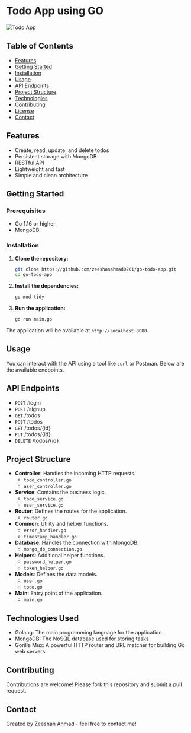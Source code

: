 # Todo App using GO

![Todo App](https://via.placeholder.com/800x400.png?text=Go+Todo+App)

## Table of Contents

- [Features](#features)
- [Getting Started](#getting-started)
- [Installation](#installation)
- [Usage](#usage)
- [API Endpoints](#api-endpoints)
- [Project Structure](#project-structure)
- [Technologies](#technologies-used)
- [Contributing](#contributing)
- [License](#license)
- [Contact](#contact)

## Features

- Create, read, update, and delete todos
- Persistent storage with MongoDB
- RESTful API
- Lightweight and fast
- Simple and clean architecture

## Getting Started

### Prerequisites

- Go 1.16 or higher
- MongoDB

### Installation

1. **Clone the repository:**
    ```sh
    git clone https://github.com/zeeshanahmad0201/go-todo-app.git
    cd go-todo-app
    ```

2. **Install the dependencies:**
    ```sh
    go mod tidy
    ```

3. **Run the application:**
    ```sh
    go run main.go
    ```

The application will be available at `http://localhost:8080`.

## Usage

You can interact with the API using a tool like `curl` or Postman. Below are the available endpoints.

## API Endpoints

 - ```POST``` /login
 - ```POST``` /signup
 - ```GET``` /todos
 - ```POST``` /todos
 - ```GET``` /todos/{id}
 - ```PUT``` /todos/{id}
 - ```DELETE```  /todos/{id}

## Project Structure

- **Controller**: Handles the incoming HTTP requests.
  - `todo_controller.go`
  - `user_controller.go`
- **Service**: Contains the business logic.
  - `todo_service.go`
  - `user_service.go`
- **Router**: Defines the routes for the application.
  - `router.go`
- **Common**: Utility and helper functions.
  - `error_handler.go`
  - `timestamp_handler.go`
- **Database**: Handles the connection with MongoDB.
  - `mongo_db_connection.go`
- **Helpers**: Additional helper functions.
  - `password_helper.go`
  - `token_helper.go`
- **Models**: Defines the data models.
  - `user.go`
  - `todo.go`
- **Main**: Entry point of the application.
  - `main.go`

## Technologies Used

- Golang: The main programming language for the application
- MongoDB: The NoSQL database used for storing tasks
- Gorilla Mux: A powerful HTTP router and URL matcher for building Go web servers

## Contributing

Contributions are welcome! Please fork this repository and submit a pull request.

## Contact

Created by [Zeeshan Ahmad](mailto:xeeshan.ahmad.dev@gmail.com) - feel free to contact me!

